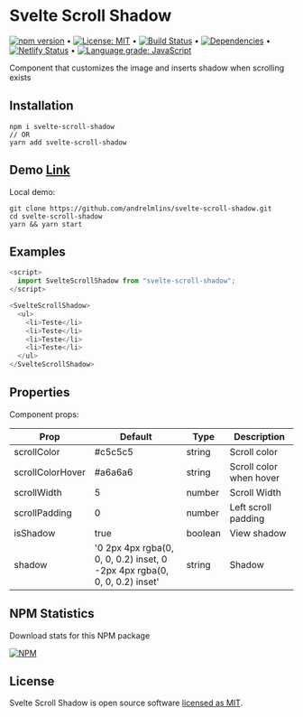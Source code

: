 # Svelte Scroll Shadow

[![npm version](https://badge.fury.io/js/svelte-scroll-shadow.svg)](https://www.npmjs.com/package/svelte-scroll-shadow) &bull; [![License: MIT](https://img.shields.io/badge/License-MIT-yellow.svg)](https://github.com/andrelmlins/svelte-scroll-shadow/blob/master/LICENSE) &bull; [![Build Status](https://travis-ci.com/andrelmlins/svelte-scroll-shadow.svg?branch=master)](https://travis-ci.com/andrelmlins/svelte-scroll-shadow) &bull; [![Dependencies](https://david-dm.org/andrelmlins/svelte-scroll-shadow.svg)](https://david-dm.org/andrelmlins/svelte-scroll-shadow) &bull; [![Netlify Status](https://api.netlify.com/api/v1/badges/a16b6807-8f05-4e03-8ed4-33e5162155bb/deploy-status)](https://app.netlify.com/sites/svelte-scroll-shadow/deploys) &bull; [![Language grade: JavaScript](https://img.shields.io/lgtm/grade/javascript/g/andrelmlins/svelte-scroll-shadow.svg?logo=lgtm&logoWidth=18)](https://lgtm.com/projects/g/andrelmlins/svelte-scroll-shadow/context:javascript)

Component that customizes the image and inserts shadow when scrolling exists

## Installation

```
npm i svelte-scroll-shadow
// OR
yarn add svelte-scroll-shadow
```

## Demo [Link](https://svelte-scroll-shadow.netlify.com/)

Local demo:

```
git clone https://github.com/andrelmlins/svelte-scroll-shadow.git
cd svelte-scroll-shadow
yarn && yarn start
```

## Examples

```js
<script>
  import SvelteScrollShadow from "svelte-scroll-shadow";
</script>

<SvelteScrollShadow>
  <ul>
    <li>Teste</li>
    <li>Teste</li>
    <li>Teste</li>
    <li>Teste</li>
  </ul>
</SvelteScrollShadow>
```

## Properties

Component props:

| Prop             | Default                                                                   | Type    | Description             |
| ---------------- | ------------------------------------------------------------------------- | ------- | ----------------------- |
| scrollColor      | #c5c5c5                                                                   | string  | Scroll color            |
| scrollColorHover | #a6a6a6                                                                   | string  | Scroll color when hover |
| scrollWidth      | 5                                                                         | number  | Scroll Width            |
| scrollPadding    | 0                                                                         | number  | Left scroll padding     |
| isShadow         | true                                                                      | boolean | View shadow             |
| shadow           | '0 2px 4px rgba(0, 0, 0, 0.2) inset, 0 -2px 4px rgba(0, 0, 0, 0.2) inset' | string  | Shadow                  |

## NPM Statistics

Download stats for this NPM package

[![NPM](https://nodei.co/npm/svelte-scroll-shadow.png)](https://nodei.co/npm/svelte-scroll-shadow/)

## License

Svelte Scroll Shadow is open source software [licensed as MIT](https://github.com/andrelmlins/svelte-scroll-shadow/blob/master/LICENSE).
